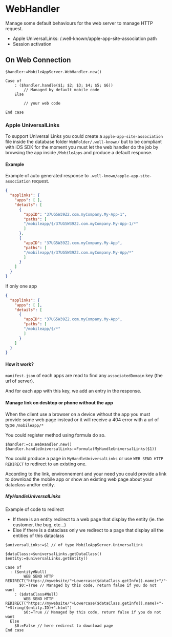 ﻿<!-- Type your summary here -->
# WebHandler

Manage some default behaviours for the web server to manage HTTP request.

- Apple UniversalLinks: /.well-known/apple-app-site-association path
- Session activation

## On Web Connection

```4d
$handler:=MobileAppServer.WebHandler.new()

Case of
	: ($handler.handle($1; $2; $3; $4; $5; $6))
		// Managed by default mobile code
	Else

		// your web code

End case
```

### Apple UniversalLinks

To support Universal Links you could create a `apple-app-site-association` file inside the database folder `WebFolder/.well-known/`
but to be compliant with iOS SDK for the moment you must let the web handler do the job by browsing the app inside `/MobileApps` and produce a default response.

#### Example

Example of auto generated response to `.well-known/apple-app-site-association` request.

```json
{
  "applinks": {
    "apps": [ ],
    "details": [
      {
        "appID": "37UG5W39Z2.com.myCompany.My-App-1",
        "paths": [
        "/mobileapp/$/37UG5W39Z2.com.myCompany.My-App-1/*"
        ]
      },
      {
        "appID": "37UG5W39Z2.com.myCompany.My-App",
        "paths": [
        "/mobileapp/$/37UG5W39Z2.com.myCompany.My-App/*"
        ]
      }
    ]
  }
}
```

If only one app

```json
{
  "applinks": {
    "apps": [ ],
    "details": [
      {
        "appID": "37UG5W39Z2.com.myCompany.My-App",
        "paths": [
        "/mobileapp/$/*"
        ]
      }
    ]
  }
}
```

#### How it work?

`manifest.json` of each apps are read to find any `associatedDomain` key (the url of server).

And for each app with this key, we add an entry in the response.


#### Manage link on desktop or phone without the app

When the client use a browser on a device without the app you must provide some web page instead or it will receive a 404 error with a url of type `/mobileapp/*`

You could register method using formula do so.

```4d
$handler:=cs.WebHandler.new()
$handler.handleUniversalLinks:=Formula(MyHandleUniversalLinks($1))
```

You could produce a page in `MyHandleUniversalLinks` or use `WEB SEND HTTP REDIRECT` to redirect to an existing one.

According to the link, environnement and your need you could provide a link to download the mobile app or show an existing web page about your dataclass and/or entity.

##### MyHandleUniversalLinks

Example of code to redirect

- If there is an entity redirect to a web page that display the entity (ie. the customer, the bug, etc...)
- Else if there is a dataclass only we redirect to a page that display all the entities of this dataclass

```4d
$universalLinks:=$1 // of type MobileAppServer.UniversalLink

$dataClass:=$universalLinks.getDataClass()
$entity:=$universalLinks.getEntity()

Case of
  : ($entity#Null)
		WEB SEND HTTP REDIRECT("https://mywebsite/"+Lowercase($dataClass.getInfo().name)+"/"+Lowercase($dataClass.getInfo().name))
	  $0:=True // Managed by this code, return false if you do not want
	: ($dataClass#Null)
		WEB SEND HTTP REDIRECT("https://mywebsite/"+Lowercase($dataClass.getInfo().name)+"-"+String($entity.ID)+".html")
		$0:=True // Managed by this code, return false if you do not want
  Else
    $0:=False // here redirect to download page
End case
```
